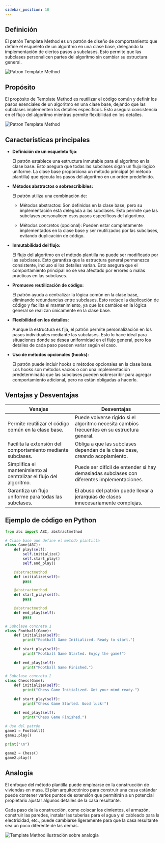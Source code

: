 ```yaml
---
sidebar_position: 10
---
```




## Definición

El patrón Template Method es un patrón de diseño de comportamiento que define el esqueleto de un algoritmo en una clase base, delegando la implementación de ciertos pasos a subclases. Esto permite que las subclases personalicen partes del algoritmo sin cambiar su estructura general.

![Patron Template Method](https://refactoring.guru/images/patterns/diagrams/template-method/structure.png)

## Propósito

El propósito de Template Method es reutilizar el código común y definir los pasos esenciales de un algoritmo en una clase base, dejando que las subclases implementen los detalles específicos. Esto asegura consistencia en el flujo del algoritmo mientras permite flexibilidad en los detalles.

![Patron Template Method](https://refactoring.guru/images/patterns/content/template-method/template-method.png)

## Características principales

* **Definición de un esqueleto fijo:**

    El patrón establece una estructura inmutable para el algoritmo en la clase base. Esto asegura que todas las subclases sigan un flujo lógico uniforme. La clase base proporciona un método principal (el método plantilla) que ejecuta los pasos del algoritmo en un orden predefinido.

* **Métodos abstractos o sobrescribibles:**

    El patrón utiliza una combinación de:

    * Métodos abstractos: Son definidos en la clase base, pero su implementación está delegada a las subclases. Esto permite que las subclases personalicen esos pasos específicos del algoritmo.

    * Métodos concretos (opcional): Pueden estar completamente implementados en la clase base y ser reutilizados por las subclases, evitando duplicación de código.

* **Inmutabilidad del flujo:**

    El flujo del algoritmo en el método plantilla no puede ser modificado por las subclases. Esto garantiza que la estructura general permanezca consistente, incluso si los detalles varían. Esto asegura que el comportamiento principal no se vea afectado por errores o malas prácticas en las subclases.

* **Promueve reutilización de código:**

    El patrón ayuda a centralizar la lógica común en la clase base, eliminando redundancias entre subclases. Esto reduce la duplicación de código y facilita el mantenimiento, ya que los cambios en la lógica general se realizan únicamente en la clase base.

* **Flexibilidad en los detalles:**

    Aunque la estructura es fija, el patrón permite personalización en los pasos individuales mediante las subclases. Esto lo hace ideal para situaciones donde se desea uniformidad en el flujo general, pero los detalles de cada paso pueden variar según el caso.

* **Uso de métodos opcionales (hooks):**

    El patrón puede incluir hooks o métodos opcionales en la clase base. Los hooks son métodos vacíos o con una implementación predeterminada que las subclases pueden sobrescribir para agregar comportamiento adicional, pero no están obligadas a hacerlo.

## Ventajas y Desventajas 

Venajas | Desventajas
-------- | -----------
Permite reutilizar el código común en la clase base.| Puede volverse rígido si el algoritmo necesita cambios frecuentes en su estructura general.
Facilita la extensión del comportamiento mediante subclases.| Obliga a que las subclases dependan de la clase base, creando acoplamiento.
Simplifica el mantenimiento al centralizar el flujo del algoritmo.| Puede ser difícil de entender si hay demasiadas subclases con diferentes implementaciones.
Garantiza un flujo uniforme para todas las subclases.| El abuso del patrón puede llevar a jerarquías de clases innecesariamente complejas.

## Ejemplo de código en Python
```python
from abc import ABC, abstractmethod

# Clase base que define el método plantilla
class Game(ABC):
    def play(self):
        self.initialize()
        self.start_play()
        self.end_play()

    @abstractmethod
    def initialize(self):
        pass

    @abstractmethod
    def start_play(self):
        pass

    @abstractmethod
    def end_play(self):
        pass

# Subclase concreta 1
class Football(Game):
    def initialize(self):
        print("Football Game Initialized. Ready to start.")
    
    def start_play(self):
        print("Football Game Started. Enjoy the game!")
    
    def end_play(self):
        print("Football Game Finished.")

# Subclase concreta 2
class Chess(Game):
    def initialize(self):
        print("Chess Game Initialized. Get your mind ready.")
    
    def start_play(self):
        print("Chess Game Started. Good luck!")
    
    def end_play(self):
        print("Chess Game Finished.")

# Uso del patrón
game1 = Football()
game1.play()

print("\n")

game2 = Chess()
game2.play()
```
## Analogía

El enfoque del método plantilla puede emplearse en la construcción de viviendas en masa. El plan arquitectónico para construir una casa estándar puede contener varios puntos de extensión que permitirán a un potencial propietario ajustar algunos detalles de la casa resultante.

Cada paso de la construcción, como colocar los cimientos, el armazón, construir las paredes, instalar las tuberías para el agua y el cableado para la electricidad, etc., puede cambiarse ligeramente para que la casa resultante sea un poco diferente de las demás.

![Template Method ilustración sobre analogia](https://refactoring.guru/images/patterns/diagrams/template-method/live-example.png)